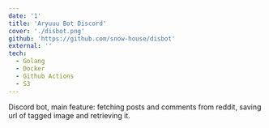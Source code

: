 ```yaml
---
date: '1'
title: 'Aryuuu Bot Discord'
cover: './disbot.png'
github: 'https://github.com/snow-house/disbot'
external: ''
tech:
  - Golang
  - Docker
  - Github Actions
  - S3
---
```


Discord bot, main feature: fetching posts and comments from reddit, saving url of tagged image and retrieving it.
